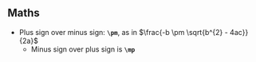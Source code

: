 ## Maths
- Plus sign over minus sign: **`\pm`**, as in $\frac{-b \pm \sqrt{b^{2} - 4ac}}{2a}$
  - Minus sign over plus sign is **`\mp`**











